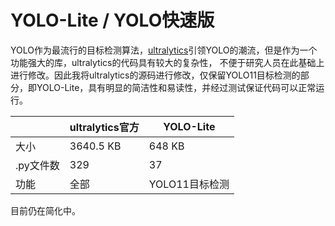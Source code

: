 # YOLO-Lite / YOLO快速版

YOLO作为最流行的目标检测算法，[ultralytics](https://github.com/ultralytics/ultralytics)引领YOLO的潮流，但是作为一个功能强大的库，ultralytics的代码具有较大的复杂性，
不便于研究人员在此基础上进行修改。因此我将ultralytics的源码进行修改，仅保留YOLO11目标检测的部分，即YOLO-Lite，具有明显的简洁性和易读性，并经过测试保证代码可以正常运行。

|          | ultralytics官方 | YOLO-Lite |
|----------|----------|----------|
| 大小     | 3640.5 KB   | 648 KB    |
| .py文件数   | 329      | 37       |
| 功能     | 全部     | YOLO11目标检测 |

目前仍在简化中。
